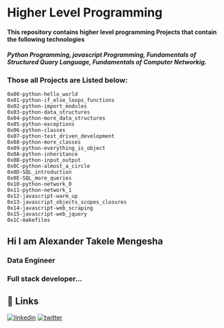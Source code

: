 
# Higher Level Programming 
#### This repository contains higher level programming Projects that contain the following technologies 
##### Python Programming, javascript Programming, Fundamentals of  Structured Quary Language, Fundamentals of Computer Networkig.
### Those all Projects are Listed below:

	0x00-python-hello_world
    0x01-python-if_else_loops_functions
    0x02-python-import_modules
    0x03-python-data_structures
    0x04-python-more_data_structures
    0x05-python-exceptions
    0x06-python-classes
    0x07-python-test_driven_development
    0x08-python-more_classes
    0x09-python-everything_is_object
    0x0A-python-inheritance
    0x0B-python-input_output
    0x0C-python-almost_a_circle
    0x0D-SQL_introduction
    0x0E-SQL_more_queries
    0x10-python-network_0
    0x11-python-network_1
    0x12-javascript-warm_up
    0x13-javascript_objects_scopes_closures
    0x14-javascript-web_scraping
    0x15-javascript-web_jquery
    0x1C-makefiles



## Hi I am Alexander Takele Mengesha
 ### Data Engineer
 ### Full stack developer...


## 🔗 Links
[![linkedin](https://img.shields.io/badge/linkedin-0A66C2?style=for-the-badge&logo=linkedin&logoColor=white)](https://www.linkedin.com/in/alextakele)
   [![twitter](https://img.shields.io/badge/twitter-1DA1F2?style=for-the-badge&logo=twitter&logoColor=white)](https://twitter.com/@alex_takele21)

